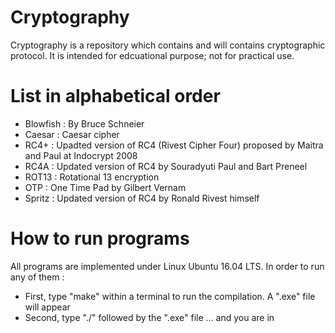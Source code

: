 # Cryptography
Cryptography is a repository which contains and will contains cryptographic protocol. It is intended for edcuational purpose; not for practical use.

# List in alphabetical order
- Blowfish : By Bruce Schneier
- Caesar : Caesar cipher
- RC4+ : Upadted version of RC4 (Rivest Cipher Four) proposed by Maitra and Paul at Indocrypt 2008
- RC4A : Updated version of RC4 by Souradyuti Paul and Bart Preneel
- ROT13 : Rotational 13 encryption
- OTP : One Time Pad by Gilbert Vernam
- Spritz : Updated version of RC4 by Ronald Rivest himself

# How to run programs
All programs are implemented under Linux Ubuntu 16.04 LTS. In order to run any of them :
- First, type "make" within a terminal to run the compilation. A ".exe" file will appear
- Second, type "./" followed by the ".exe" file ... and you are in
